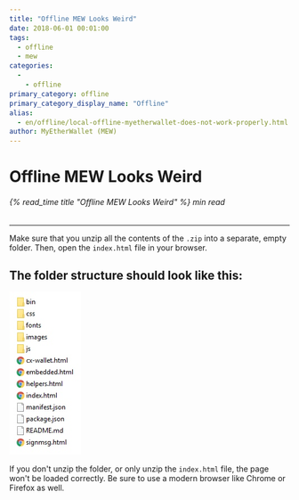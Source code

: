 ```yaml
---
title: "Offline MEW Looks Weird"
date: 2018-06-01 00:01:00
tags:
  - offline
  - mew
categories:
  - 
    - offline
primary_category: offline
primary_category_display_name: "Offline"
alias:
  - en/offline/local-offline-myetherwallet-does-not-work-properly.html
author: MyEtherWallet (MEW)
---
```


# **Offline MEW Looks Weird**

###### {% read_time title "Offline MEW Looks Weird" %} min read

* * *

Make sure that you unzip all the contents of the `.zip` into a separate, empty folder. Then, open the `index.html` file in your browser.

## **The folder structure should look like this:**

<img src="/images/posts/offline/Wb08Tm3.jpg" alt="Image of MEW offline folder and files" width="" />

If you don't unzip the folder, or only unzip the `index.html` file, the page won't be loaded correctly. Be sure to use a modern browser like Chrome or Firefox as well.
